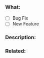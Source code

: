 ### What:

- [ ] Bug Fix
- [ ] New Feature

### Description:

<!-- describe your PR -->

### Related:

<!-- link to the issue(s) your PR is solving. -->
